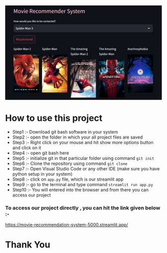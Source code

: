 ![Alt Text](https://github.com/mayurdalvi3003/Movie-Recommendation-System/blob/master/Output%20of%20our%20model.png)
# How to use this project 
- Step1 :- Download git bash software in your system
- Step2 :- open the folder in which your all project files are saved
- Step3 :- Right click on your mouse and hit show more options button and click on it
- Step4 :- open git bash here
- Step5 :- initialize git in that particular folder using command  `git init`
- Step6 :- Clone the repository using command `git clone `
- Step7 :- Open Visual Studio Code or any other IDE (make sure you have python setup in your system)
- Step8 :- click on `app.py` file, which is our streamlit app
- Step9 :- go to the terminal and type command `streamlit run app.py`
- Step10 :- You will entered into the browser and from there you can access our project


### To access our project directly , you can hit the link given below :- 
https://movie-recommendation-system-5000.streamlit.app/

# Thank You
